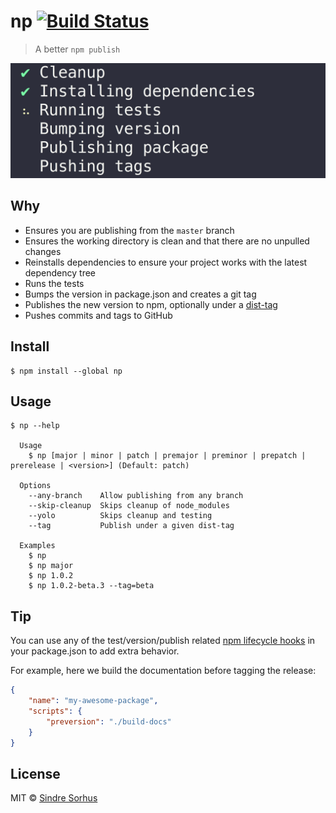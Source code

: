 # np [![Build Status](https://travis-ci.org/sindresorhus/np.svg?branch=master)](https://travis-ci.org/sindresorhus/np)

> A better `npm publish`

<img src="screenshot.gif" width="688">


## Why

- Ensures you are publishing from the `master` branch
- Ensures the working directory is clean and that there are no unpulled changes
- Reinstalls dependencies to ensure your project works with the latest dependency tree
- Runs the tests
- Bumps the version in package.json and creates a git tag
- Publishes the new version to npm, optionally under a [dist-tag](https://docs.npmjs.com/cli/dist-tag)
- Pushes commits and tags to GitHub


## Install

```
$ npm install --global np
```


## Usage

```
$ np --help

  Usage
    $ np [major | minor | patch | premajor | preminor | prepatch | prerelease | <version>] (Default: patch)

  Options
    --any-branch    Allow publishing from any branch
    --skip-cleanup  Skips cleanup of node_modules
    --yolo          Skips cleanup and testing
    --tag           Publish under a given dist-tag

  Examples
    $ np
    $ np major
    $ np 1.0.2
    $ np 1.0.2-beta.3 --tag=beta
```


## Tip

You can use any of the test/version/publish related [npm lifecycle hooks](https://docs.npmjs.com/misc/scripts) in your package.json to add extra behavior.

For example, here we build the documentation before tagging the release:

```json
{
	"name": "my-awesome-package",
	"scripts": {
		"preversion": "./build-docs"
	}
}
```


## License

MIT © [Sindre Sorhus](https://sindresorhus.com)
